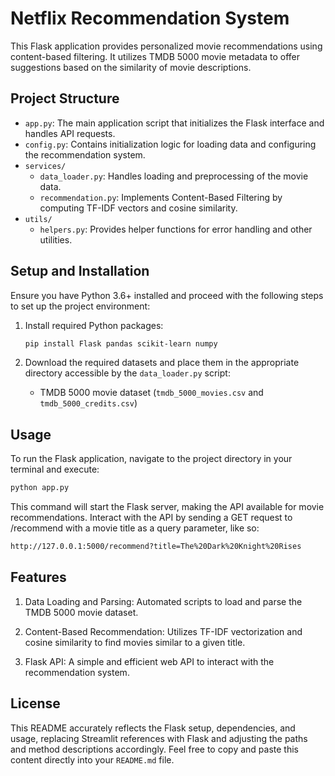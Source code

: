 # Netflix Recommendation System

This Flask application provides personalized movie recommendations using content-based filtering. It utilizes TMDB 5000 movie metadata to offer suggestions based on the similarity of movie descriptions.

## Project Structure

- `app.py`: The main application script that initializes the Flask interface and handles API requests.
- `config.py`: Contains initialization logic for loading data and configuring the recommendation system.
- `services/`
  - `data_loader.py`: Handles loading and preprocessing of the movie data.
  - `recommendation.py`: Implements Content-Based Filtering by computing TF-IDF vectors and cosine similarity.
- `utils/`
  - `helpers.py`: Provides helper functions for error handling and other utilities.

## Setup and Installation

Ensure you have Python 3.6+ installed and proceed with the following steps to set up the project environment:

1. Install required Python packages:

    ```bash
    pip install Flask pandas scikit-learn numpy
    ```

2. Download the required datasets and place them in the appropriate directory accessible by the `data_loader.py` script:

    - TMDB 5000 movie dataset (`tmdb_5000_movies.csv` and `tmdb_5000_credits.csv`)

## Usage

To run the Flask application, navigate to the project directory in your terminal and execute:

```bash
python app.py
```

This command will start the Flask server, making the API available for movie recommendations. Interact with the API by sending a GET request to /recommend with a movie title as a query parameter, like so:

```bash
http://127.0.0.1:5000/recommend?title=The%20Dark%20Knight%20Rises
```

## Features

1. Data Loading and Parsing: Automated scripts to load and parse the TMDB 5000 movie dataset.

2. Content-Based Recommendation: Utilizes TF-IDF vectorization and cosine similarity to find movies similar to a given title.

3. Flask API: A simple and efficient web API to interact with the recommendation system.


## License

This README accurately reflects the Flask setup, dependencies, and usage, replacing Streamlit references with Flask and adjusting the paths and method descriptions accordingly. Feel free to copy and paste this content directly into your `README.md` file.